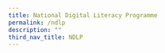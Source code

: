 ```yaml
---
title: National Digital Literacy Programme
permalink: /ndlp
description: ""
third_nav_title: NDLP
---
```

